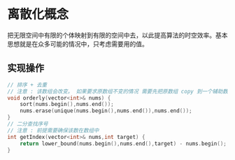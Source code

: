 # 离散化概念

把无限空间中有限的个体映射到有限的空间中去，以此提高算法的时空效率。基本思想就是在众多可能的情况中，只考虑需要用的值。

## 实现操作

```cpp
// 排序 + 去重
// 注意 : 该数组会改变。 如果要求原数组不变的情况 需要先把原数组 copy 到一个辅助数组中
void orderly(vector<int>& nums) {
    sort(nums.begin(),nums.end());
    nums.erase(unique(nums.begin(),nums.end()),nums.end());
}
// 二分查找序号
// 注意 : 前提需要确保该数在数组中
int getIndex(vector<int>& nums,int target) {
    return lower_bound(nums.begin(),nums.end(),target) - nums.begin();
}
```
